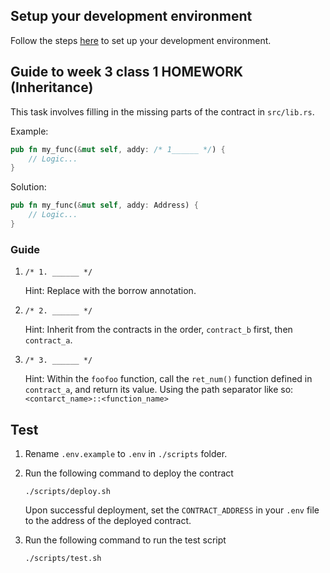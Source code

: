 
## Setup your development environment 

Follow the steps [here](https://docs.arbitrum.io/stylus/quickstart#setting-up-your-development-environment) to set up your development environment.


## Guide to week 3 class 1 HOMEWORK (Inheritance)

This task involves filling in the missing parts of the contract in `src/lib.rs`.

Example:
```rust
pub fn my_func(&mut self, addy: /* 1______ */) {
    // Logic...
}
```

Solution:
```rust
pub fn my_func(&mut self, addy: Address) {
    // Logic...
}
```

### Guide
1. `/* 1. ______ */`

    Hint: Replace with the borrow annotation.

2. `/* 2. ______ */`

    Hint: Inherit from the contracts in the order, `contract_b` first, then `contract_a`.

3. `/* 3. ______ */`

    Hint: Within the `foofoo` function, call the `ret_num()` function defined in `contract_a`, and return its value. Using the path separator like so: `<contarct_name>::<function_name>`


## Test

1. Rename `.env.example` to `.env` in `./scripts` folder.

2. Run the following command to deploy the contract
    ```
    ./scripts/deploy.sh
    ```
    Upon successful deployment, set the `CONTRACT_ADDRESS` in your `.env` file to the address of the deployed contract.

3. Run the following command to run the test script
    ```
    ./scripts/test.sh
    ```